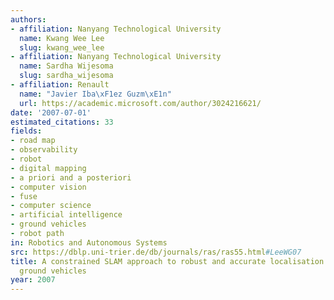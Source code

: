 ```yaml
---
authors:
- affiliation: Nanyang Technological University
  name: Kwang Wee Lee
  slug: kwang_wee_lee
- affiliation: Nanyang Technological University
  name: Sardha Wijesoma
  slug: sardha_wijesoma
- affiliation: Renault
  name: "Javier Iba\xF1ez Guzm\xE1n"
  url: https://academic.microsoft.com/author/3024216621/
date: '2007-07-01'
estimated_citations: 33
fields:
- road map
- observability
- robot
- digital mapping
- a priori and a posteriori
- computer vision
- fuse
- computer science
- artificial intelligence
- ground vehicles
- robot path
in: Robotics and Autonomous Systems
src: https://dblp.uni-trier.de/db/journals/ras/ras55.html#LeeWG07
title: A constrained SLAM approach to robust and accurate localisation of autonomous
  ground vehicles
year: 2007
---
```

